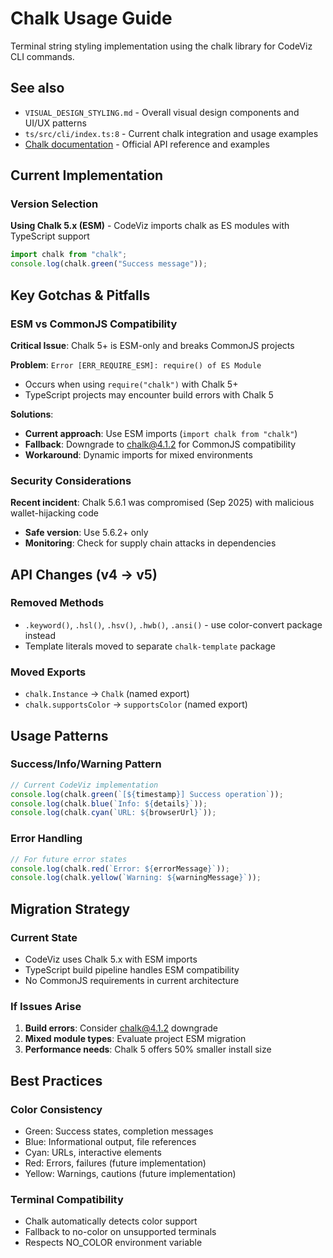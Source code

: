 # Chalk Usage Guide

Terminal string styling implementation using the chalk library for CodeViz CLI commands.

## See also

- `VISUAL_DESIGN_STYLING.md` - Overall visual design components and UI/UX patterns
- `ts/src/cli/index.ts:8` - Current chalk integration and usage examples
- [Chalk documentation](https://github.com/chalk/chalk) - Official API reference and examples

## Current Implementation

### Version Selection
**Using Chalk 5.x (ESM)** - CodeViz imports chalk as ES modules with TypeScript support
```typescript
import chalk from "chalk";
console.log(chalk.green("Success message"));
```

## Key Gotchas & Pitfalls

### ESM vs CommonJS Compatibility
**Critical Issue**: Chalk 5+ is ESM-only and breaks CommonJS projects

**Problem**: `Error [ERR_REQUIRE_ESM]: require() of ES Module`
- Occurs when using `require("chalk")` with Chalk 5+
- TypeScript projects may encounter build errors with Chalk 5

**Solutions**:
- **Current approach**: Use ESM imports (`import chalk from "chalk"`)
- **Fallback**: Downgrade to chalk@4.1.2 for CommonJS compatibility
- **Workaround**: Dynamic imports for mixed environments

### Security Considerations  
**Recent incident**: Chalk 5.6.1 was compromised (Sep 2025) with malicious wallet-hijacking code
- **Safe version**: Use 5.6.2+ only
- **Monitoring**: Check for supply chain attacks in dependencies

## API Changes (v4 → v5)

### Removed Methods
- `.keyword()`, `.hsl()`, `.hsv()`, `.hwb()`, `.ansi()` - use color-convert package instead
- Template literals moved to separate `chalk-template` package

### Moved Exports
- `chalk.Instance` → `Chalk` (named export)
- `chalk.supportsColor` → `supportsColor` (named export)

## Usage Patterns

### Success/Info/Warning Pattern
```typescript
// Current CodeViz implementation
console.log(chalk.green(`[${timestamp}] Success operation`));
console.log(chalk.blue(`Info: ${details}`));
console.log(chalk.cyan(`URL: ${browserUrl}`));
```

### Error Handling
```typescript
// For future error states
console.log(chalk.red(`Error: ${errorMessage}`));
console.log(chalk.yellow(`Warning: ${warningMessage}`));
```

## Migration Strategy

### Current State
- CodeViz uses Chalk 5.x with ESM imports
- TypeScript build pipeline handles ESM compatibility
- No CommonJS requirements in current architecture

### If Issues Arise
1. **Build errors**: Consider chalk@4.1.2 downgrade
2. **Mixed module types**: Evaluate project ESM migration
3. **Performance needs**: Chalk 5 offers 50% smaller install size

## Best Practices

### Color Consistency
- Green: Success states, completion messages
- Blue: Informational output, file references  
- Cyan: URLs, interactive elements
- Red: Errors, failures (future implementation)
- Yellow: Warnings, cautions (future implementation)

### Terminal Compatibility
- Chalk automatically detects color support
- Fallback to no-color on unsupported terminals
- Respects NO_COLOR environment variable